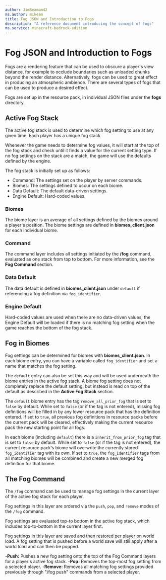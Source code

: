 ```yaml
---
author: JimSeaman42
ms.author: mikeam
title: Fog JSON and Introduction to Fogs
description: "A reference document introducing the concept of fogs"
ms.service: minecraft-bedrock-edition
---
```


# Fog JSON and Introduction to Fogs

Fogs are a rendering feature that can be used to obscure a player's view distance, for example to occlude boundaries such as unloaded chunks beyond the render distance. Alternatively, fogs can be used to great effect in producing an atmospheric ambience. There are several types of fogs that can be used to produce a desired effect.

Fogs are set up in the resource pack, in individual JSON files under the **fogs** directory.

## Active Fog Stack

The active fog stack is used to determine which fog setting to use at any given time. Each player has a unique fog stack.

Whenever the game needs to determine fog values, it will start at the top of the fog stack and check until it finds a value for the current setting type. If no fog settings on the stack are a match, the game will use the defaults defined by the engine.

The fog stack is initially set up as follows:

- Command: The settings set on the player by server commands.
- Biomes: The settings defined to occur on each biome.
- Data Default: The default data-driven settings.
- Engine Default: Hard-coded values.

### Biomes

The biome layer is an average of all settings defined by the biomes around a player's position. The biome settings are defined in **biomes_client.json** for each individual biome.

### Command

The command layer includes all settings initiated by the **/fog** command, evaluated as one stack from top to bottom. For more information, see the **Fog Command** section.

### Data Default

The data default is defined in **biomes_client.json** under `default` if referencing a fog definition via `fog_identifier`.

### Engine Default

Hard-coded values are used when there are no data-driven values; the Engine Default will be loaded if there is no matching fog setting when the game reaches the bottom of the fog stack.

## Fog in Biomes

Fog settings can be determined for biomes with **biomes_client.json**. In each biome entry, you can have a variable called `fog_identifier` and set a name that matches the fog setting.

The `default` entry can also be set this way and will be used underneath the biome entries in the active fog stack. A biome fog setting does not completely replace the default setting, but instead is read on top of the default as described in the **Active Fog Stack** section.

The `default` biome entry has the tag `remove_all_prior_fog` that is set to `false` by default.
While set to `false` (or if the tag is not entered), missing fog definitions will be filled in by any lower resource pack that has the definition entered.
If set to `true`, all previous fog definitions in resource packs before the current pack will be cleared, effectively making the current resource pack the new starting point for all fogs.

In each biome (including `default`) there is a `inherit_from_prior_fog` tag that is set to `false` by default.
While set to `false` (or if the tag is not entered), the current resource pack's biome will overwrite the currently stored `fog_identifier` tag with its own.
If set to `true`, the `fog_identifier` tags from all matching biomes will be combined and create a new merged fog definition for that biome.

## The Fog Command

The `/fog` command can be used to manage fog settings in the current layer of the active fog stack for each player.

Fog settings in this layer are ordered via the `push`, `pop`, and `remove` modes of the `/fog` command.

Fog settings are evaluated top-to bottom in the active fog stack, which includes top-to-bottom in the current layer first.

Fog settings in this layer are saved and then restored per player on world load. A fog setting that is pushed before a world save will still apply after a world load and can then be popped.

-**Push:** Pushes a new fog setting onto the top of the Fog Command layers for a player's active fog stack.
-**Pop:** Removes the top-most fog setting from a selected player.
-**Remove:** Removes all matching fog settings provided previously through "/fog push" commands from a selected player.